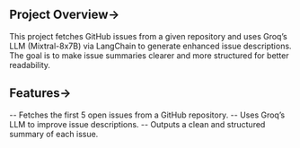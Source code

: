 ## Project Overview->
This project fetches GitHub issues from a given repository and uses Groq’s LLM (Mixtral-8x7B) via LangChain to generate enhanced issue descriptions. The goal is to make issue summaries clearer and more structured for better readability.

## Features->
-- Fetches the first 5 open issues from a GitHub repository.
-- Uses Groq’s LLM to improve issue descriptions.
-- Outputs a clean and structured summary of each issue.
